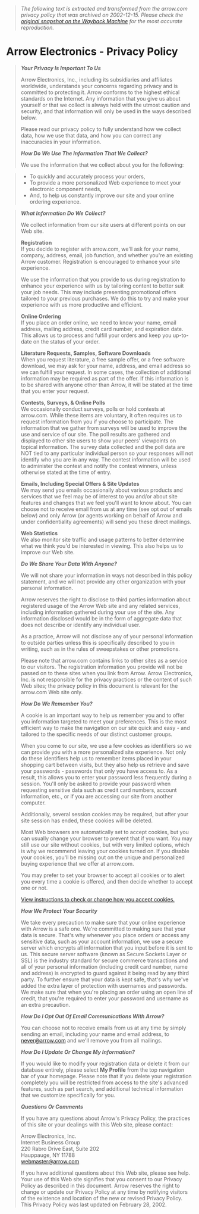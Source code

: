 > *The following text is extracted and transformed from the arrow.com privacy policy that was archived on 2002-12-15. Please check the [original snapshot on the Wayback Machine](https://web.archive.org/web/20021215203901id_/http%3A//www.arrow.com/privacy_policy) for the most accurate reproduction.*

# Arrow Electronics - Privacy Policy

>   
> 
> 
> **_Your Privacy Is Important To Us_**
> 
> Arrow Electronics, Inc., including its subsidiaries and affiliates worldwide, understands your concerns regarding privacy and is committed to protecting it. Arrow conforms to the highest ethical standards on the Internet. Any information that you give us about yourself or that we collect is always held with the utmost caution and security, and that information will only be used in the ways described below.
> 
> Please read our privacy policy to fully understand how we collect data, how we use that data, and how you can correct any inaccuracies in your information.
> 
> **_How Do We Use The Information That We Collect?_**
> 
> We use the information that we collect about you for the following:

>   * To quickly and accurately process your orders,
>   * To provide a more personalized Web experience to meet your electronic component needs,
>   * And, to help us constantly improve our site and your online ordering experience.
> 

> 
> **_What Information Do We Collect?_**
> 
> We collect information from our site users at different points on our Web site.
> 
> **Registration**  
>  If you decide to register with arrow.com, we'll ask for your name, company, address, email, job function, and whether you're an existing Arrow customer. Registration is encouraged to enhance your site experience.
> 
> We use the information that you provide to us during registration to enhance your experience with us by tailoring content to better suit your job needs. This may include presenting promotional offers tailored to your previous purchases. We do this to try and make your experience with us more productive and efficient.
> 
> **Online Ordering**  
>  If you place an order online, we need to know your name, email address, mailing address, credit card number, and expiration date. This allows us to process and fulfill your orders and keep you up-to-date on the status of your order.
> 
> **Literature Requests, Samples, Software Downloads**  
>  When you request literature, a free sample offer, or a free software download, we may ask for your name, address, and email address so we can fulfill your request. In some cases, the collection of additional information may be required as part of the offer. If this information is to be shared with anyone other than Arrow, it will be stated at the time that you enter your request.
> 
> **Contests, Surveys, & Online Polls**  
>  We occasionally conduct surveys, polls or hold contests at arrow.com. While these items are voluntary, it often requires us to request information from you if you choose to participate. The information that we gather from surveys will be used to improve the use and service of our site. The poll results are gathered and displayed to other site users to show your peers' viewpoints on topical information. The survey data collected and the poll data are NOT tied to any particular individual person so your responses will not identify who you are in any way. The contest information will be used to administer the contest and notify the contest winners, unless otherwise stated at the time of entry.
> 
> **Emails, Including Special Offers & Site Updates**  
>  We may send you emails occasionally about various products and services that we feel may be of interest to you and/or about site features and changes that we feel you'll want to know about. You can choose not to receive email from us at any time (see opt out of emails below) and only Arrow (or agents working on behalf of Arrow and under confidentiality agreements) will send you these direct mailings.
> 
> **Web Statistics**  
>  We also monitor site traffic and usage patterns to better determine what we think you'd be interested in viewing. This also helps us to improve our Web site.
> 
> _**Do We Share Your Data With Anyone?**_
> 
> We will not share your information in ways not described in this policy statement, and we will not provide any other organization with your personal information.
> 
> Arrow reserves the right to disclose to third parties information about registered usage of the Arrow Web site and any related services, including information gathered during your use of the site. Any information disclosed would be in the form of aggregate data that does not describe or identify any individual user.
> 
> As a practice, Arrow will not disclose any of your personal information to outside parties unless this is specifically described to you in writing, such as in the rules of sweepstakes or other promotions.
> 
> Please note that arrow.com contains links to other sites as a service to our visitors. The registration information you provide will not be passed on to these sites when you link from Arrow. Arrow Electronics, Inc. is not responsible for the privacy practices or the content of such Web sites; the privacy policy in this document is relevant for the arrow.com Web site only.
> 
> **_How Do We Remember You?_**
> 
> A cookie is an important way to help us remember you and to offer you information targeted to meet your preferences. This is the most efficient way to make the navigation on our site quick and easy - and tailored to the specific needs of our distinct customer groups.
> 
> When you come to our site, we use a few cookies as identifiers so we can provide you with a more personalized site experience. Not only do these identifiers help us to remember items placed in your shopping cart between visits, but they also help us retrieve and save your passwords - passwords that only you have access to. As a result, this allows you to enter your password less frequently during a session. You'll only be asked to provide your password when requesting sensitive data such as credit card numbers, account information, etc., or if you are accessing our site from another computer.
> 
> Additionally, several session cookies may be required, but after your site session has ended, these cookies will be deleted.
> 
> Most Web browsers are automatically set to accept cookies, but you can usually change your browser to prevent that if you want. You may still use our site without cookies, but with very limited options, which is why we recommend leaving your cookies turned on. If you disable your cookies, you'll be missing out on the unique and personalized buying experience that we offer at arrow.com.
> 
> You may prefer to set your browser to accept all cookies or to alert you every time a cookie is offered, and then decide whether to accept one or not.
> 
> [View instructions to check or change how you accept cookies.](https://web.archive.org/no_cookie_instruction)
> 
> **_How We Protect Your Security_**
> 
> We take every precaution to make sure that your online experience with Arrow is a safe one. We're committed to making sure that your data is secure. That's why whenever you place orders or access any sensitive data, such as your account information, we use a secure server which encrypts all information that you input before it is sent to us. This secure server software (known as Secure Sockets Layer or SSL) is the industry standard for secure commerce transactions and all of your personal information (including credit card number, name and address) is encrypted to guard against it being read by any third party. To further ensure that your data is kept safe, that's why we've added the extra layer of protection with usernames and passwords. We make sure that when you're placing an order using an open line of credit, that you're required to enter your password and username as an extra precaution.
> 
> **_How Do I Opt Out Of Email Communications With Arrow?_**
> 
> You can choose not to receive emails from us at any time by simply sending an email, including your name and email address, to [never@arrow.com](mailto:never@arrow.com) and we'll remove you from all mailings.
> 
> **_How Do I Update Or Change My Information?_**
> 
> If you would like to modify your registration data or delete it from our database entirely, please select **My Profile** from the top navigation bar of your homepage. Please note that if you delete your registration completely you will be restricted from access to the site's advanced features, such as part search, and additional technical information that we customize specifically for you.
> 
> **_Questions Or Comments_**
> 
> If you have any questions about Arrow's Privacy Policy, the practices of this site or your dealings with this Web site, please contact:
> 
> Arrow Electronics, Inc.  
>  Internet Business Group  
>  220 Rabro Drive East, Suite 202  
>  Hauppauge, NY 11788  
>  [webmaster@arrow.com](mailto:webmaster@arrow.com)
> 
> If you have additional questions about this Web site, please see help. Your use of this Web site signifies that you consent to our Privacy Policy as described in this document. Arrow reserves the right to change or update our Privacy Policy at any time by notifying visitors of the existence and location of the new or revised Privacy Policy. This Privacy Policy was last updated on February 28, 2002.
